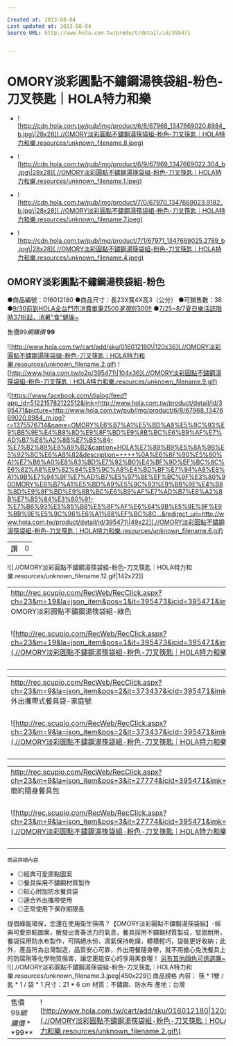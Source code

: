 ```yaml
---

Created at: 2013-08-04
Last updated at: 2013-08-04
Source URL: http://www.hola.com.tw/product/detail/id/395471


---
```


# OMORY淡彩圓點不鏽鋼湯筷袋組-粉色-刀叉筷匙｜HOLA特力和樂


* ![http://cdn.hola.com.tw/pub/img/product/6/8/67968_1347669020.8984_b.jpg\|28x28](.//OMORY淡彩圓點不鏽鋼湯筷袋組-粉色-刀叉筷匙｜HOLA特力和樂.resources/unknown_filename.8.jpeg)

* ![http://cdn.hola.com.tw/pub/img/product/6/9/67969_1347669022.304_b.jpg\|28x28](.//OMORY淡彩圓點不鏽鋼湯筷袋組-粉色-刀叉筷匙｜HOLA特力和樂.resources/unknown_filename.1.jpeg)
* ![http://cdn.hola.com.tw/pub/img/product/7/0/67970_1347669023.9182_b.jpg\|28x28](.//OMORY淡彩圓點不鏽鋼湯筷袋組-粉色-刀叉筷匙｜HOLA特力和樂.resources/unknown_filename.7.jpeg)
* ![http://cdn.hola.com.tw/pub/img/product/7/1/67971_1347669025.2789_b.jpg\|28x28](.//OMORY淡彩圓點不鏽鋼湯筷袋組-粉色-刀叉筷匙｜HOLA特力和樂.resources/unknown_filename.4.jpeg)

## OMORY淡彩圓點不鏽鋼湯筷袋組-粉色

●商品編號：016012180
●商品尺寸：長23X寬4X高3（公分）
●可銷售數：38
●[9/30前到HOLA全台門市消費單筆$2500享現折$300!!](http://www.hola.com.tw/edm/130701_HOLAO2O)
●[7/25~8/7夏日樂活誌限時37折起，消暑"食"健康~](http://www.hola.com.tw/edm/130725_health)

售價$99
網購價$ **99**

![http://www.hola.com.tw/cart/add/sku/016012180\|120x36](.//OMORY淡彩圓點不鏽鋼湯筷袋組-粉色-刀叉筷匙｜HOLA特力和樂.resources/unknown_filename.2.gif) ![http://www.hola.com.tw/o2o/395471\|104x36](.//OMORY淡彩圓點不鏽鋼湯筷袋組-粉色-刀叉筷匙｜HOLA特力和樂.resources/unknown_filename.9.gif)

![https://www.facebook.com/dialog/feed?app_id=512215782122512&link=http://www.hola.com.tw/product/detail/id/395471&picture=http://www.hola.com.tw/pub/img/product/6/8/67968_1347669020.8984_m.jpg?r=1375576714&name=OMORY%E6%B7%A1%E5%BD%A9%E5%9C%93%E9%BB%9E%E4%B8%8D%E9%8F%BD%E9%8B%BC%E6%B9%AF%E7%AD%B7%E8%A2%8B%E7%B5%84-%E7%B2%89%E8%89%B2&caption=HOLA%E7%89%B9%E5%8A%9B%E5%92%8C%E6%A8%82&description=++++%0A%E6%8F%90%E5%80%A1%E7%B6%A0%E8%83%BD%E7%92%B0%E4%BF%9D%EF%BC%8C%E6%82%A8%E9%82%84%E5%9C%A8%E4%BD%BF%E7%94%A8%E8%A1%9B%E7%94%9F%E7%AD%B7%E5%97%8E%EF%BC%9F%E3%80%90OMORY%E6%B7%A1%E5%BD%A9%E5%9C%93%E9%BB%9E%E4%B8%8D%E9%8F%BD%E9%8B%BC%E6%B9%AF%E7%AD%B7%E8%A2%8B%E7%B5%84%E3%80%91-%E7%B6%93%E5%85%B8%E5%8F%AF%E6%84%9B%E5%8E%9F%E9%BB%9E%E5%9C%96%E6%A1%88%EF%BC%8C...&redirect_uri=http://www.hola.com.tw/product/detail/id/395471\|49x22](.//OMORY淡彩圓點不鏽鋼湯筷袋組-粉色-刀叉筷匙｜HOLA特力和樂.resources/unknown_filename.6.gif)

|     |     |
| --- | --- |
| 讚   | 0   |

![[.//OMORY淡彩圓點不鏽鋼湯筷袋組-粉色-刀叉筷匙｜HOLA特力和樂.resources/unknown_filename.12.gif\|142x22]]

|     |     |
| --- | --- |
| <http://rec.scupio.com/RecWeb/RecClick.aspx?ch=23&m=19&la=json_item&pos=1&it=395473&icid=395471&imk=u_23_201308040838570515891459i0&cc=p51f5d01b86d12&vpt=2&u=http%3a%2f%2fwww.hola.com.tw%2fproduct%2fdetail%2fid%2f395473><br>OMORY淡彩圓點不鏽鋼湯筷袋組-綠色 |     |
| ![http://rec.scupio.com/RecWeb/RecClick.aspx?ch=23&m=19&la=json_item&pos=1&it=395473&icid=395471&imk=u_23_201308040838570515891459i0&cc=p51f5d01b86d12&vpt=2&u=http%3a%2f%2fwww.hola.com.tw%2fproduct%2fdetail%2fid%2f395473\|80x80](.//OMORY淡彩圓點不鏽鋼湯筷袋組-粉色-刀叉筷匙｜HOLA特力和樂.resources/unknown_filename.5.jpeg\) | 特價$99<br>售價$99<br>![http://www.hola.com.tw/cart/add/sku/016012182\|60x24](.//OMORY淡彩圓點不鏽鋼湯筷袋組-粉色-刀叉筷匙｜HOLA特力和樂.resources/unknown_filename.10.gif\) |

|     |     |
| --- | --- |
| <http://rec.scupio.com/RecWeb/RecClick.aspx?ch=23&m=9&la=json_item&pos=2&it=373437&icid=395471&imk=u_23_201308040838570515891459i0&cc=p51f5d01b86d12&vpt=2&u=http%3a%2f%2fwww.hola.com.tw%2fproduct%2fdetail%2fid%2f373437><br>外出攜帶式餐具袋-家庭號 |     |
| ![http://rec.scupio.com/RecWeb/RecClick.aspx?ch=23&m=9&la=json_item&pos=2&it=373437&icid=395471&imk=u_23_201308040838570515891459i0&cc=p51f5d01b86d12&vpt=2&u=http%3a%2f%2fwww.hola.com.tw%2fproduct%2fdetail%2fid%2f373437\|80x80](.//OMORY淡彩圓點不鏽鋼湯筷袋組-粉色-刀叉筷匙｜HOLA特力和樂.resources/unknown_filename.11.jpeg\) | 特價$269<br>售價$269<br>![http://www.hola.com.tw/cart/add/sku/016000046\|60x24](.//OMORY淡彩圓點不鏽鋼湯筷袋組-粉色-刀叉筷匙｜HOLA特力和樂.resources/unknown_filename.10.gif\) |

|     |     |
| --- | --- |
| <http://rec.scupio.com/RecWeb/RecClick.aspx?ch=23&m=9&la=json_item&pos=3&it=27774&icid=395471&imk=u_23_201308040838570515891459i0&cc=p51f5d01b86d12&vpt=2&u=http%3a%2f%2fwww.hola.com.tw%2fproduct%2fdetail%2fid%2f27774><br>簡約隨身餐具包 |     |
| ![http://rec.scupio.com/RecWeb/RecClick.aspx?ch=23&m=9&la=json_item&pos=3&it=27774&icid=395471&imk=u_23_201308040838570515891459i0&cc=p51f5d01b86d12&vpt=2&u=http%3a%2f%2fwww.hola.com.tw%2fproduct%2fdetail%2fid%2f27774\|80x80](.//OMORY淡彩圓點不鏽鋼湯筷袋組-粉色-刀叉筷匙｜HOLA特力和樂.resources/unknown_filename.jpeg\) | 特價$169<br>售價$169<br>![http://www.hola.com.tw/cart/add/sku/009127217\|60x24](.//OMORY淡彩圓點不鏽鋼湯筷袋組-粉色-刀叉筷匙｜HOLA特力和樂.resources/unknown_filename.10.gif\) |

	商品詳細內容

* ◎經典可愛原點圖案
* ◎餐具採用不鏽鋼材質製作
* ◎貼心附加防水餐具袋
* ◎適合外出攜帶使用
* ◎正常使用下保存期限長

提倡綠能環保，您還在使用衛生筷嗎？【OMORY淡彩圓點不鏽鋼湯筷袋組】-經典可愛原點圖案，散發出青春活力的氣息，餐具採用不鏽鋼材質製成，堅固耐用，餐袋採用防水布製作，可隔絕水份、濕氣保持乾燥，體積輕巧，袋裝更好收納；此外，產品符為台灣製造，品質安心可靠，外出用餐隨身帶，就不用擔心免洗餐具上的防腐劑等化學物質傷害，讓您更能安心的享用美食喔！
[另有其他顏色可供選購~](http://www.hola.com.tw/product/search/search/OMORY%E6%B7%A1%E5%BD%A9%E5%9C%93%E9%BB%9E%E4%B8%8D%E9%8F%BD%E9%8B%BC%E6%B9%AF%E7%AD%B7%E8%A2%8B%E7%B5%84)
![[.//OMORY淡彩圓點不鏽鋼湯筷袋組-粉色-刀叉筷匙｜HOLA特力和樂.resources/unknown_filename.3.jpeg\|450x229]]
商品規格
內容： 筷 \* 1雙 / 匙 \* 1 / 袋 \* 1
尺寸：21 \* 6 cm
材質：不鏽鋼、防水布
產地：台灣

|     |     |
| --- | --- |
| 售價$99 網購價**$99** | ![http://www.hola.com.tw/cart/add/sku/016012180\|120x36](.//OMORY淡彩圓點不鏽鋼湯筷袋組-粉色-刀叉筷匙｜HOLA特力和樂.resources/unknown_filename.2.gif\) |

